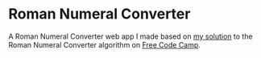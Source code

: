 # Roman Numeral Converter

A Roman Numeral Converter web app I made based on [my solution](https://github.com/autumnchris/free-code-camp-algorithms/blob/master/intermediate-algorithms/roman-numeral-converter.js) to the Roman Numeral Converter algorithm on [Free Code Camp](https://www.freecodecamp.com).
